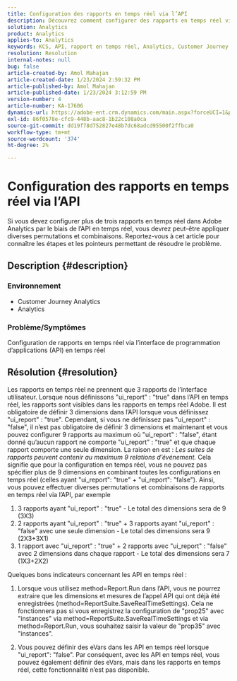 ```yaml
---
title: Configuration des rapports en temps réel via l’API
description: Découvrez comment configurer des rapports en temps réel via l’API dans Adobe Analytics.
solution: Analytics
product: Analytics
applies-to: Analytics
keywords: KCS, API, rapport en temps réel, Analytics, Customer Journey Analytics
resolution: Resolution
internal-notes: null
bug: false
article-created-by: Amol Mahajan
article-created-date: 1/23/2024 2:59:32 PM
article-published-by: Amol Mahajan
article-published-date: 1/23/2024 3:12:59 PM
version-number: 4
article-number: KA-17606
dynamics-url: https://adobe-ent.crm.dynamics.com/main.aspx?forceUCI=1&pagetype=entityrecord&etn=knowledgearticle&id=cb533e00-00ba-ee11-a569-6045bd006c82
exl-id: 86f0578e-cfc9-448b-aac8-1b22c108a0ca
source-git-commit: dd19f78d752827e48b7dc68adcd95500f2ffbca0
workflow-type: tm+mt
source-wordcount: '374'
ht-degree: 2%

---
```


# Configuration des rapports en temps réel via l’API


Si vous devez configurer plus de trois rapports en temps réel dans Adobe Analytics par le biais de l’API en temps réel, vous devrez peut-être appliquer diverses permutations et combinaisons. Reportez-vous à cet article pour connaître les étapes et les pointeurs permettant de résoudre le problème.

## Description {#description}


### <b>Environnement</b>

- Customer Journey Analytics
- Analytics




### <b>Problème/Symptômes</b>

Configuration de rapports en temps réel via l’interface de programmation d’applications (API) en temps réel


## Résolution {#resolution}


Les rapports en temps réel ne prennent que 3 rapports de l’interface utilisateur.
Lorsque nous définissons &quot;ui_report&quot; : &quot;true&quot; dans l’API en temps réel, les rapports sont visibles dans les rapports en temps réel Adobe. Il est obligatoire de définir 3 dimensions dans l’API lorsque vous définissez &quot;ui_report&quot; : &quot;true&quot;.
Cependant, si vous ne définissez pas &quot;ui_report&quot; : &quot;false&quot;, il n’est pas obligatoire de définir 3 dimensions et maintenant et vous pouvez configurer 9 rapports au maximum où &quot;ui_report&quot; : &quot;false&quot;, étant donné qu’aucun rapport ne comporte &quot;ui_report&quot; : &quot;true&quot; et que chaque rapport comporte une seule dimension.
La raison en est : *Les suites de rapports peuvent contenir au maximum 9 relations d’événement.* Cela signifie que pour la configuration en temps réel, vous ne pouvez pas spécifier plus de 9 dimensions en combinant toutes les configurations en temps réel (celles ayant &quot;ui_report&quot;: &quot;true&quot; + &quot;ui_report&quot;: &quot;false&quot;).
Ainsi, vous pouvez effectuer diverses permutations et combinaisons de rapports en temps réel via l’API, par exemple

1. 3 rapports ayant &quot;ui_report&quot; : &quot;true&quot; - Le total des dimensions sera de 9 (3X3)
2. 2 rapports ayant &quot;ui_report&quot; : &quot;true&quot; + 3 rapports ayant &quot;ui_report&quot; : &quot;false&quot; avec une seule dimension - Le total des dimensions sera 9 (2X3+3X1)
3. 1 rapport avec &quot;ui_report&quot; : &quot;true&quot; + 2 rapports avec &quot;ui_report&quot; : &quot;false&quot; avec 2 dimensions dans chaque rapport - Le total des dimensions sera 7 (1X3+2X2)


Quelques bons indicateurs concernant les API en temps réel :

1. Lorsque vous utilisez method=Report.Run dans l’API, vous ne pourrez extraire que les dimensions et mesures de l’appel API qui ont déjà été enregistrées (method=ReportSuite.SaveRealTimeSettings). Cela ne fonctionnera pas si vous enregistrez la configuration de &quot;prop25&quot; avec &quot;instances&quot; via method=ReportSuite.SaveRealTimeSettings et via method=Report.Run, vous souhaitez saisir la valeur de &quot;prop35&quot; avec &quot;instances&quot;.


2. Vous pouvez définir des eVars dans les API en temps réel lorsque &quot;ui_report&quot;: &quot;false&quot;. Par conséquent, avec les API en temps réel, vous pouvez également définir des eVars, mais dans les rapports en temps réel, cette fonctionnalité n’est pas disponible.
